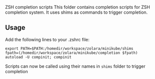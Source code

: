 ZSH completion scripts
This folder contains completion scripts for ZSH completion system. It uses shims as commands to trigger completion.

## Usage
Add the following lines to your .zshrc file:
```
export PATH=$PATH:/homedir/workspace/zolara/minikube/shims
fpath=(/homedir/workspace/zolara/minikube/completion $fpath)
autoload -U compinit; compinit
```
Scripts can now be called using their names in `shims` folder to trigger completion